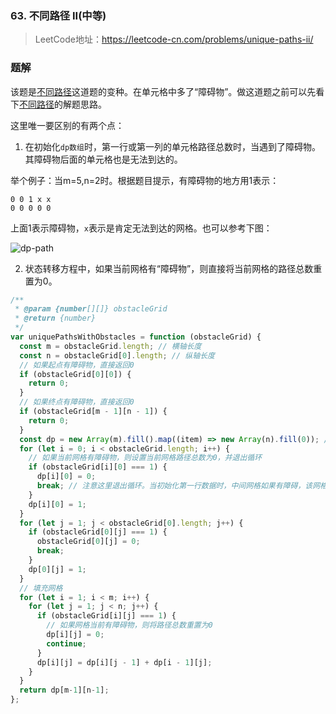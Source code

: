 ### 63. 不同路径 II(中等)
>LeetCode地址：https://leetcode-cn.com/problems/unique-paths-ii/

### 题解
该题是[不同路径](https://github.com/kerwin-ly/Blog/blob/master/algorithm/dynamic-programming/62.%20%E4%B8%8D%E5%90%8C%E8%B7%AF%E5%BE%84(%E4%B8%AD%E7%AD%89).md)这道题的变种。在单元格中多了“障碍物”。做这道题之前可以先看下[不同路径](https://github.com/kerwin-ly/Blog/blob/master/algorithm/dynamic-programming/62.%20%E4%B8%8D%E5%90%8C%E8%B7%AF%E5%BE%84(%E4%B8%AD%E7%AD%89).md)的解题思路。

这里唯一要区别的有两个点：

1. 在初始化`dp数组`时，第一行或第一列的单元格路径总数时，当遇到了障碍物。其障碍物后面的单元格也是无法到达的。

举个例子：当m=5,n=2时。根据题目提示，有障碍物的地方用1表示：
```
0 0 1 x x
0 0 0 0 0
```

上面1表示障碍物，`x`表示是肯定无法到达的网格。也可以参考下图：

![dp-path](https://raw.githubusercontent.com/kerwin-ly/Blog/master/assets/imgs/algorithm/dp-path2.png)

2. 状态转移方程中，如果当前网格有“障碍物”，则直接将当前网格的路径总数重置为0。

```js
/**
 * @param {number[][]} obstacleGrid
 * @return {number}
 */
var uniquePathsWithObstacles = function (obstacleGrid) {
  const m = obstacleGrid.length; // 横轴长度
  const n = obstacleGrid[0].length; // 纵轴长度
  // 如果起点有障碍物，直接返回0
  if (obstacleGrid[0][0]) {
    return 0;
  }
  // 如果终点有障碍物，直接返回0
  if (obstacleGrid[m - 1][n - 1]) {
    return 0;
  }
  const dp = new Array(m).fill().map((item) => new Array(n).fill(0)); // 初始化二维网格，每个网格用`dp[横坐标][纵坐标]`表示
  for (let i = 0; i < obstacleGrid.length; i++) {
    // 如果当前网格有障碍物，则设置当前网格路径总数为0，并退出循环
    if (obstacleGrid[i][0] === 1) {
      dp[i][0] = 0;
      break; // 注意这里退出循环。当初始化第一行数据时，中间网格如果有障碍，该网格后面的网格也是无法到达的
    }
    dp[i][0] = 1;
  }
  for (let j = 1; j < obstacleGrid[0].length; j++) {
    if (obstacleGrid[0][j] === 1) {
      obstacleGrid[0][j] = 0;
      break;
    }
    dp[0][j] = 1;
  }
  // 填充网格
  for (let i = 1; i < m; i++) {
    for (let j = 1; j < n; j++) {
      if (obstacleGrid[i][j] === 1) {
        // 如果网格当前有障碍物，则将路径总数重置为0
        dp[i][j] = 0;
        continue;
      }
      dp[i][j] = dp[i][j - 1] + dp[i - 1][j];
    }
  }
  return dp[m-1][n-1];
};
```